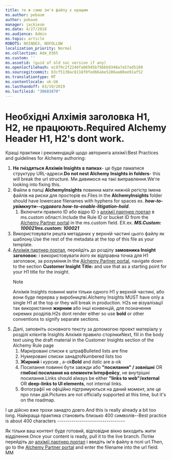 ```yaml
---
title: те ж саме ім'я файлу є кращим
ms.author: pebaum
author: pebaum
manager: jackiesm
ms.date: 4/27/2018
ms.audience: Admin
ms.topic: article
ROBOTS: NOINDEX, NOFOLLOW
localization_priority: Normal
ms.collection: Adm_O365
ms.custom: ''
ms.assetid: (guid of old soc version if any)
ms.openlocfilehash: ec979c2f2246fa06945b79bbb9348a7a57ad5180
ms.sourcegitcommit: b3cf5130ac8118f0fed66abe5286aa80ee91af52
ms.translationtype: MT
ms.contentlocale: uk-UA
ms.lasthandoff: 03/19/2019
ms.locfileid: "30683870"
---
```

# <a name="required-alchemy-header-h1-h2s-dont-work"></a><span data-ttu-id="bcaaf-102">Необхідні Алхімія заголовка H1, H2, не працюють.</span><span class="sxs-lookup"><span data-stu-id="bcaaf-102">Required Alchemy Header H1, H2's dont work.</span></span>
<span data-ttu-id="bcaaf-103">Кращі практики і рекомендацій щодо авторинга алхімії:</span><span class="sxs-lookup"><span data-stu-id="bcaaf-103">Best Practices and guidelines for Alchemy authoring:</span></span>

1. <span data-ttu-id="bcaaf-104">**Не гніздяться Алхімія Insights в папках**- це буде ламатися структуру URL-адреси.</span><span class="sxs-lookup"><span data-stu-id="bcaaf-104">**Do not nest Alchemy Insights in folders**- this will break the url structure.</span></span> <span data-ttu-id="bcaaf-105">Ми дивимося на такі виправлення.</span><span class="sxs-lookup"><span data-stu-id="bcaaf-105">We're looking into fixing this.</span></span>
1. <span data-ttu-id="bcaaf-106">Файли в папці **AlchemyInsights** повинна мати нижній регістр імена файлів на риски для просторів ex.</span><span class="sxs-lookup"><span data-stu-id="bcaaf-106">Files in the **AlchemyInsights** folder should have lowercase filenames with hyphens for spaces ex.</span></span> <span data-ttu-id="bcaaf-107">***how-to-увімкнути--судового***.</span><span class="sxs-lookup"><span data-stu-id="bcaaf-107">***how-to-enable-litigation-hold***.</span></span>
    1. <span data-ttu-id="bcaaf-108">Включити правило ID або відро ID з [алхімії партнер портал](https://alchemyportal.azurewebsites.net) в ms.custom області.</span><span class="sxs-lookup"><span data-stu-id="bcaaf-108">Include the Rule ID or bucket ID from the [Alchemy Partner portal](https://alchemyportal.azurewebsites.net) in the ms.custom field.</span></span> <span data-ttu-id="bcaaf-109">EX.</span><span class="sxs-lookup"><span data-stu-id="bcaaf-109">ex.</span></span> <span data-ttu-id="bcaaf-110">***MS.Custom: 100021***</span><span class="sxs-lookup"><span data-stu-id="bcaaf-110">***ms.custom: 100021***</span></span>
1. <span data-ttu-id="bcaaf-111">Використовувати решта метаданих у верхній частині цього файлу як шаблону.</span><span class="sxs-lookup"><span data-stu-id="bcaaf-111">Use the rest of the metadata at the top of this file as your template.</span></span>
1. <span data-ttu-id="bcaaf-112">[Алхімія партнер портал](https://alchemyportal.azurewebsites.net), перейдіть до розділу **замовника Insight заголовок:** і використовувати його як відправна точка для H1 заголовок, за розуміння.</span><span class="sxs-lookup"><span data-stu-id="bcaaf-112">In the [Alchemy Partner portal](https://alchemyportal.azurewebsites.net), navigate down to the section **Customer Insight Title:** and use that as a starting point for your H1 title for the insight.</span></span> 
    > [!NOTE]
    > <span data-ttu-id="bcaaf-113">Алхімія Insights повинні мати тільки одного H1 у верхній частині, або вони буде перерва у виробництві.</span><span class="sxs-lookup"><span data-stu-id="bcaaf-113">Alchemy Insights MUST have only a single H1 at the top or they will break in production.</span></span> <span data-ttu-id="bcaaf-114">H2s не візуалізації так використання **жирним** або інші конвенцій, для позначення окремих розділів.</span><span class="sxs-lookup"><span data-stu-id="bcaaf-114">H2s dont render either so use **bold** or other conventions to signify separate sections.</span></span>
1. <span data-ttu-id="bcaaf-115">Далі, заповніть основного тексту за допомогою проект матеріалу у розділі клієнтів Insights Алхімія правило сторінки</span><span class="sxs-lookup"><span data-stu-id="bcaaf-115">Next, fill in the body text using the draft material in the Customer Insights section of the Alchemy Rule page</span></span>
    1. <span data-ttu-id="bcaaf-116">Маркіровані списки є штраф</span><span class="sxs-lookup"><span data-stu-id="bcaaf-116">Bulleted lists are fine</span></span>
    1. <span data-ttu-id="bcaaf-117">Нумеровані списки занадто</span><span class="sxs-lookup"><span data-stu-id="bcaaf-117">Numbered lists too</span></span>
    1. <span data-ttu-id="bcaaf-118">**Жирний** і *курсив* , a-ok</span><span class="sxs-lookup"><span data-stu-id="bcaaf-118">**Bold** and *italic* are a-ok</span></span>
    1. <span data-ttu-id="bcaaf-119">Посилання повинні бути завжди або **"посилання" / зовнішні** OR **глибокі посилання на елементи Інтерфейсу**, не внутрішні посилання.</span><span class="sxs-lookup"><span data-stu-id="bcaaf-119">Links should always be either **"links to web"/external** OR **deep-links to UI elements**, not internal links.</span></span>
    1. <span data-ttu-id="bcaaf-120">Фотографії не офіційно підтримуються на даний момент, але це про план дій.</span><span class="sxs-lookup"><span data-stu-id="bcaaf-120">Pictures are not officially supported at this time, but it's on the roadmap.</span></span>

<span data-ttu-id="bcaaf-121">І це дійсно вже трохи занадто довго.</span><span class="sxs-lookup"><span data-stu-id="bcaaf-121">And this is really already a bit too long.</span></span> <span data-ttu-id="bcaaf-122">Найкраща практика становить близько 400 символів--</span><span class="sxs-lookup"><span data-stu-id="bcaaf-122">Best practice is about 400 characters ---------------------------------</span></span>

<span data-ttu-id="bcaaf-123">Як тільки ваш контент буде готовий, відповідне вікно виходить жити відділення.</span><span class="sxs-lookup"><span data-stu-id="bcaaf-123">Once your content is ready, pull it to the live branch.</span></span> <span data-ttu-id="bcaaf-124">Потім перейдіть до [алхімії партнер портал](https://alchemyportal.azurewebsites.net) і введіть ім'я файлу в полі url.</span><span class="sxs-lookup"><span data-stu-id="bcaaf-124">Then, go to the [Alchemy Partner portal](https://alchemyportal.azurewebsites.net) and enter the filename into the url field.</span></span> <span data-ttu-id="bcaaf-125">М</span><span class="sxs-lookup"><span data-stu-id="bcaaf-125">M</span></span>